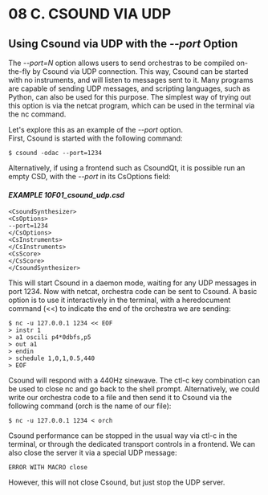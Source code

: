 # 08 C. CSOUND VIA UDP

## Using Csound via UDP with the _--port_ Option

The _--port=N_ option allows users to send orchestras to be compiled
on-the-fly by Csound via UDP connection. This way, Csound can be started
with no instruments, and will listen to messages sent to it. Many
programs are capable of sending UDP messages, and scripting languages,
such as Python, can also be used for this purpose. The simplest way of
trying out this option is via the netcat program, which can be used in
the terminal via the nc command.

Let's explore this as an example of the _--port_ option.\
First, Csound is started with the following command:

    $ csound -odac --port=1234

Alternatively, if using a frontend such as CsoundQt, it is possible run
an empty CSD, with the _--port_ in its CsOptions field:

#### **_EXAMPLE 10F01_csound_udp.csd_**

```csound
<CsoundSynthesizer>
<CsOptions>
--port=1234
</CsOptions>
<CsInstruments>
</CsInstruments>
<CsScore>
</CsScore>
</CsoundSynthesizer>
```

This will start Csound in a daemon mode, waiting for any UDP messages in
port 1234. Now with netcat, orchestra code can be sent to Csound. A
basic option is to use it interactively in the terminal, with a
heredocument command (\<\<) to indicate the end of the orchestra we are
sending:

    $ nc -u 127.0.0.1 1234 << EOF
    > instr 1
    > a1 oscili p4*0dbfs,p5
    > out a1
    > endin
    > schedule 1,0,1,0.5,440
    > EOF

Csound will respond with a 440Hz sinewave. The ctl-c key combination can
be used to close nc and go back to the shell prompt. Alternatively, we
could write our orchestra code to a file and then send it to Csound via
the following command (orch is the name of our file):

    $ nc -u 127.0.0.1 1234 < orch

Csound performance can be stopped in the usual way via ctl-c in the
terminal, or through the dedicated transport controls in a frontend.
We can also close the server it via a special UDP message:

    ERROR WITH MACRO close

However, this will not close Csound, but just stop the UDP server.
